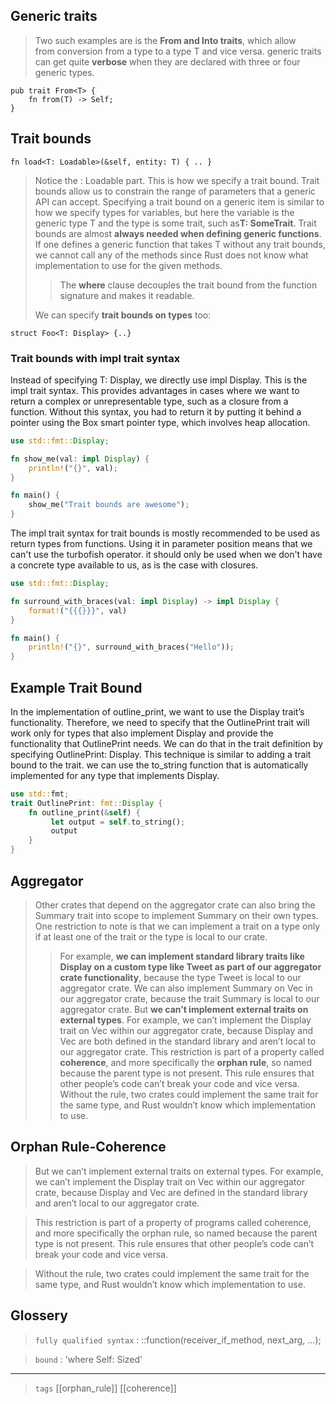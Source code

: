 

## Generic traits
> Two such examples are is the **From<T> and Into<T> traits**, which allow from conversion from a type to a type T and vice versa.
> generic traits can get quite **verbose** when they are declared with three or four generic types.

```rust,compile_fail,no_run,ignore
pub trait From<T> {
    fn from(T) -> Self;
}
```

## Trait bounds

```rust,compile_fail,no_run,ignore
fn load<T: Loadable>(&self, entity: T) { .. }
```

> Notice the : Loadable part. This is how we specify a trait bound. Trait bounds allow us to constrain the range of parameters that a generic API can accept. Specifying a trait bound on a generic item is similar to how we specify types for variables, but here the variable is the generic type T and the type is some trait, such as**T: SomeTrait**. 
> Trait bounds are almost **always needed when defining generic functions**. If one defines a generic function that takes T without any trait bounds, we cannot call any of the methods since Rust does not know what implementation to use for the given methods.
>> The **where** clause decouples the trait bound from the function signature and makes it readable.
> 
> We can specify **trait bounds on types** too:

```rust,compile_fail,no_run,ignore
struct Foo<T: Display> {..}
```
### Trait bounds with impl trait syntax

Instead of specifying T: Display, we directly use impl Display. This is the impl trait syntax. This provides advantages in cases where we want to return a complex or unrepresentable type, such as a closure from a function. Without this syntax, you had to return it by putting it behind a pointer using the Box smart pointer type, which involves heap allocation.

```rust
use std::fmt::Display;

fn show_me(val: impl Display) {
    println!("{}", val);
}

fn main() {
    show_me("Trait bounds are awesome");
}
```
The impl trait syntax for trait bounds is mostly recommended to be used as return types from functions. Using it in parameter position means that we can't use the turbofish operator. it should only be used when we don't have a concrete type available to us, as is the case with closures.

```rust
use std::fmt::Display;

fn surround_with_braces(val: impl Display) -> impl Display {
    format!("{{{}}}", val)
}

fn main() {
    println!("{}", surround_with_braces("Hello"));
}
```

## Example Trait Bound

In the implementation of outline_print, we want to use the Display trait’s functionality. Therefore, we need to specify that the OutlinePrint trait will work only for types that also implement Display and provide the functionality that OutlinePrint needs. We can do that in the trait definition by specifying OutlinePrint: Display. 
This technique is similar to adding a trait bound to the trait.
we can use the to_string function that is automatically implemented for any type that implements Display.

```rust
use std::fmt;
trait OutlinePrint: fmt::Display {
    fn outline_print(&self) { 
         let output = self.to_string();
         output
    }
}
```

## Aggregator
> Other crates that depend on the aggregator crate can also bring the Summary trait into scope to implement Summary on their own types. One restriction to note is that we can implement a trait on a type only if at least one of the trait or the type is local to our crate.
> > For example, **we can implement standard library traits like Display on a custom type like Tweet as part of our aggregator crate functionality**, because the type Tweet is local to our aggregator crate. We can also implement Summary on Vec<T> in our aggregator crate, because the trait Summary is local to our aggregator crate.
> > But **we can’t implement external traits on external types**. For example, we can’t implement the Display trait on Vec<T> within our aggregator crate, because Display and Vec<T> are both defined in the standard library and aren’t local to our aggregator crate. 
> This restriction is part of a property called **coherence**, and more specifically the **orphan rule**, so named because the parent type is not present. This rule ensures that other people’s code can’t break your code and vice versa. 
> Without the rule, two crates could implement the same trait for the same type, and Rust wouldn’t know which implementation to use.

## Orphan Rule-Coherence
> But we can’t implement external traits on external types. For example, we can’t implement the Display trait on Vec<T> within our aggregator crate, because Display and Vec<T> are defined in the standard library and aren’t local to our aggregator crate.

> This restriction is part of a property of programs called coherence, and more specifically the orphan rule, so named because the parent type is not present. This rule ensures that other people’s code can’t break your code and vice versa. 

> Without the rule, two crates could implement the same trait for the same type, and Rust wouldn’t know which implementation to use.

## Glossery

> `fully qualified syntax` : <Type as Trait>::function(receiver_if_method, next_arg, ...);

> `bound`  : 'where Self: Sized'


---

> `tags` [[orphan_rule]] [[coherence]]
